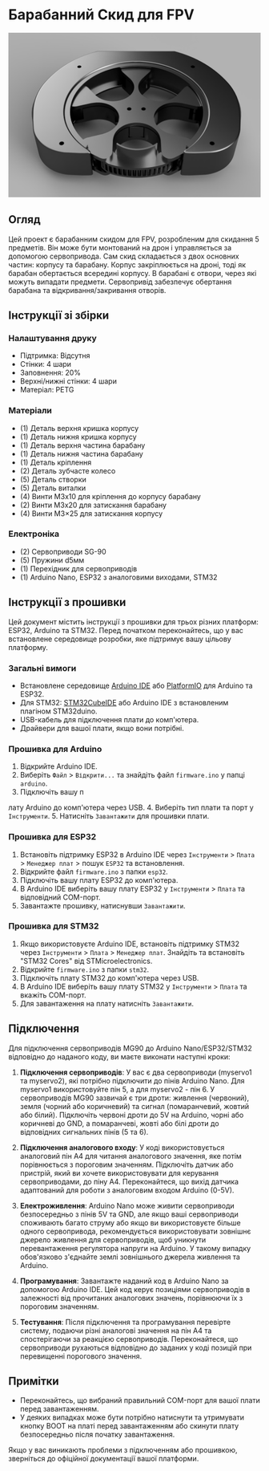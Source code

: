 # Барабанний Скид для FPV

![image](images/image.jpg)


## Огляд

Цей проект є барабанним скидом для FPV, розробленим для скидання 5 предметів. Він може бути монтований на дрон і управляється за допомогою сервопривода. Сам скид складається з двох основних частин: корпусу та барабану. Корпус закріплюється на дроні, тоді як барабан обертається всередині корпусу. В барабані є отвори, через які можуть випадати предмети. Сервопривід забезпечує обертання барабана та відкривання/закривання отворів.

## Інструкції зі збірки

### Налаштування друку

- Підтримка: Відсутня
- Стінки: 4 шари
- Заповнення: 20%
- Верхні/нижні стінки: 4 шари
- Матеріал: PETG

### Матеріали

- (1) Деталь верхня кришка корпусу
- (1) Деталь нижня кришка корпусу
- (1) Деталь верхня частина барабану
- (1) Деталь нижня частина барабану
- (1) Деталь кріплення
- (2) Деталь зубчасте колесо
- (5) Деталь створки
- (5) Деталь виталки
- (4) Винти М3х10 для кріплення до корпусу барабану
- (2) Винти М3х20 для затискання барабану
- (4) Винти М3×25 для затискання корпусу

### Електроніка

- (2) Сервоприводи SG-90
- (5) Пружини d5мм
- (1) Перехідник для сервоприводів
- (1) Arduino Nano, ESP32 з аналоговими виходами, STM32 

## Інструкції з прошивки

Цей документ містить інструкції з прошивки для трьох різних платформ: ESP32, Arduino та STM32. Перед початком переконайтесь, що у вас встановлене середовище розробки, яке підтримує вашу цільову платформу.

### Загальні вимоги

- Встановлене середовище [Arduino IDE](https://www.arduino.cc/en/software) або [PlatformIO](https://platformio.org/platformio-ide) для Arduino та ESP32.
- Для STM32: [STM32CubeIDE](https://www.st.com/en/development-tools/stm32cubeide.html) або Arduino IDE з встановленим плагіном STM32duino.
- USB-кабель для підключення плати до комп'ютера.
- Драйвери для вашої плати, якщо вони потрібні.

### Прошивка для Arduino

1. Відкрийте Arduino IDE.
2. Виберіть `Файл` > `Відкрити...` та знайдіть файл `firmware.ino` у папці `arduino`.
3. Підключіть вашу п

лату Arduino до комп'ютера через USB.
4. Виберіть тип плати та порт у `Інструменти`.
5. Натисніть `Завантажити` для прошивки плати.

### Прошивка для ESP32

1. Встановіть підтримку ESP32 в Arduino IDE через `Інструменти` > `Плата` > `Менеджер плат` > пошук `ESP32` та встановлення.
2. Відкрийте файл `firmware.ino` з папки `esp32`.
3. Підключіть вашу плату ESP32 до комп'ютера.
4. В Arduino IDE виберіть вашу плату ESP32 у `Інструменти` > `Плата` та відповідний COM-порт.
5. Завантажте прошивку, натиснувши `Завантажити`.

### Прошивка для STM32

1. Якщо використовуєте Arduino IDE, встановіть підтримку STM32 через `Інструменти` > `Плата` > `Менеджер плат`. Знайдіть та встановіть "STM32 Cores" від STMicroelectronics.
2. Відкрийте `firmware.ino` з папки `stm32`.
3. Підключіть плату STM32 до комп'ютера через USB.
4. В Arduino IDE виберіть вашу плату STM32 у `Інструменти` > `Плата` та вкажіть COM-порт.
5. Для завантаження на плату натисніть `Завантажити`.

## Підключення

Для підключення сервоприводів MG90 до Arduino Nano/ESP32/STM32 відповідно до наданого коду, ви маєте виконати наступні кроки:

1. **Підключення сервоприводів**: У вас є два сервоприводи (myservo1 та myservo2), які потрібно підключити до пінів Arduino Nano. Для myservo1 використовуйте пін 5, а для myservo2 - пін 6. У сервоприводів MG90 зазвичай є три дроти: живлення (червоний), земля (чорний або коричневий) та сигнал (помаранчевий, жовтий або білий). Підключіть червоні дроти до 5V на Arduino, чорні або коричневі до GND, а помаранчеві, жовті або білі дроти до відповідних сигнальних пінів (5 та 6).

2. **Підключення аналогового входу**: У коді використовується аналоговий пін A4 для читання аналогового значення, яке потім порівнюється з пороговим значенням. Підключіть датчик або пристрій, який ви хочете використовувати для керування сервоприводами, до піну A4. Переконайтеся, що вихід датчика адаптований для роботи з аналоговим входом Arduino (0-5V).

3. **Електроживлення**: Arduino Nano може живити сервоприводи безпосередньо з пінів 5V та GND, але якщо ваші сервоприводи споживають багато струму або якщо ви використовуєте більше одного сервопривода, рекомендується використовувати зовнішнє джерело живлення для сервоприводів, щоб уникнути перевантаження регулятора напруги на Arduino. У такому випадку обов'язково з'єднайте землі зовнішнього джерела живлення та Arduino.

4. **Програмування**: Завантажте наданий код в Arduino Nano за допомогою Arduino IDE. Цей код керує позиціями сервоприводів в залежності від прочитаних аналогових значень, порівнюючи їх з пороговим значенням.

5. **Тестування**: Після підключення та програмування перевірте систему, подаючи різні аналогові значення на пін A4 та спостерігаючи за реакцією сервоприводів. Переконайтеся, що сервоприводи рухаються відповідно до заданих у коді позицій при перевищенні порогового значення.

## Примітки

- Переконайтесь, що вибраний правильний COM-порт для вашої плати перед завантаженням.
- У деяких випадках може бути потрібно натиснути та утримувати кнопку BOOT на платі перед завантаженням або скинути плату безпосередньо після початку завантаження.

Якщо у вас виникають проблеми з підключенням або прошивкою, зверніться до офіційної документації вашої платформи.